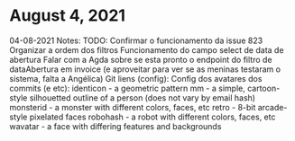 # August 4, 2021

04-08-2021
Notes:
TODO:
 Confirmar o funcionamento da issue 823
 Organizar a ordem dos filtros
 Funcionamento do campo select de data de abertura
 Falar com a Agda sobre se esta pronto o endpoint do filtro de dataAbertura em invoice (e aproveitar para ver se as meninas testaram o sistema, falta a Angélica)
Git liens (config):
Config dos avatares dos commits (e etc):
identicon - a geometric pattern
mm - a simple, cartoon-style silhouetted outline of a person (does not vary by email hash)
monsterid - a monster with different colors, faces, etc
retro - 8-bit arcade-style pixelated faces
robohash - a robot with different colors, faces, etc
wavatar - a face with differing features and backgrounds